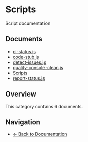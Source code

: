 # Scripts

Script documentation

## Documents

- [ci-status.js](./ci-status.md)
- [code-stub.js](./code-stub.md)
- [detect-issues.js](./detect-issues.md)
- [quality-console-clean.js](./quality-console-clean.md)
- [Scripts](./README.md)
- [report-status.js](./report-status.md)

## Overview

This category contains 6 documents.

## Navigation

- [← Back to Documentation](../)
